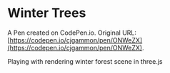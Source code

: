 # Winter Trees

A Pen created on CodePen.io. Original URL: [https://codepen.io/cjgammon/pen/ONWeZX](https://codepen.io/cjgammon/pen/ONWeZX).

Playing with rendering winter forest scene in three.js
